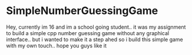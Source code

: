 # SimpleNumberGuessingGame
Hey, currently im 16 and im a school going student.. it was my assignment to build a simple cpp number guessing game without any graphical interface.. but i wanted to make it a step ahed so i build this simple game with my own touch.. hope you guys like it
